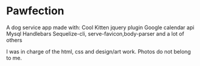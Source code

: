 # Pawfection

A dog service app made with:
Cool Kitten jquery plugin
Google calendar api
Mysql
Handlebars
Sequelize-cli, serve-favicon,body-parser and a lot of others

I was in charge of the html, css and design/art work. Photos do not belong to me.
